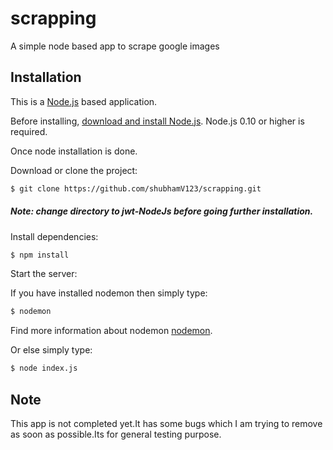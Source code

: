 # scrapping
A simple node based app to scrape google images

## Installation
This is a [Node.js](https://nodejs.org/en/) based application.

Before installing, [download and install Node.js](https://nodejs.org/en/download/).
Node.js 0.10 or higher is required.

Once node installation is done.

Download or clone the project:

```bash
$ git clone https://github.com/shubhamV123/scrapping.git
```
##### Note: change directory to jwt-NodeJs before going further installation.



Install dependencies:

```bash
$ npm install
```
Start the server:

If you have installed nodemon then simply type:

```bash
$ nodemon
```
Find more information about nodemon [nodemon](https://github.com/remy/nodemon).

Or else simply type:

```bash
$ node index.js
```



## Note

This app is not completed yet.It has some bugs which I am trying to remove as soon as possible.Its for general testing purpose.

